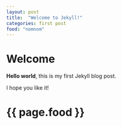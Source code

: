 ```yaml
---
layout: post
title:  "Welcome to Jekyll!"
categories: first post
food: "nomnom"
---
```


# Welcome

**Hello world**, this is my first Jekyll blog post.

I hope you like it!
<h1>{{ page.food }}</h1>
